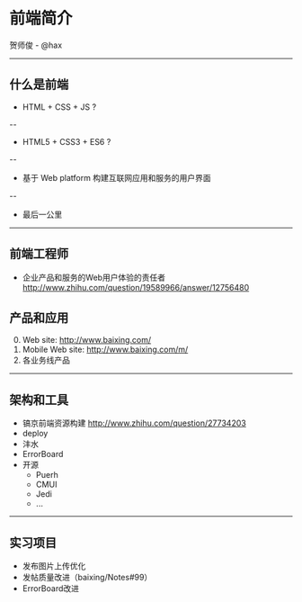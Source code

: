 # 前端简介

贺师俊 - @hax

---

## 什么是前端

 - HTML + CSS + JS ?

--
 - HTML5 + CSS3 + ES6 ?

--
 - 基于 Web platform 构建互联网应用和服务的用户界面

--
 - 最后一公里

---

## 前端工程师

 - 企业产品和服务的Web用户体验的责任者
	 http://www.zhihu.com/question/19589966/answer/12756480

## 产品和应用

 0. Web site: http://www.baixing.com/
 0. Mobile Web site: http://www.baixing.com/m/
 0. 各业务线产品

---

## 架构和工具
 - 镐京前端资源构建
	 http://www.zhihu.com/question/27734203
 - deploy
 - 沣水
 - ErrorBoard
 - 开源
	 - Puerh
	 - CMUI
	 - Jedi
	 - ...

---

## 实习项目
 - 发布图片上传优化
 - 发帖质量改进（baixing/Notes#99）
 - ErrorBoard改进

